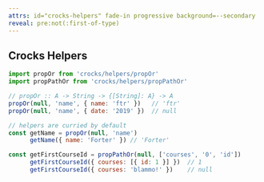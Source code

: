 ```yaml
---
attrs: id="crocks-helpers" fade-in progressive background=--secondary
reveal: pre:not(:first-of-type)
---
```

## Crocks Helpers

```js
import propOr from 'crocks/helpers/propOr'
import propPathOr from 'crocks/helpers/propPathOr'

// propOr :: A -> String -> {[String]: A} -> A
propOr(null, 'name', { name: 'ftr' })   // 'ftr'
propOr(null, 'name', { date: '2019' })  // null

// helpers are curried by default
const getName = propOr(null, 'name')
      getName({ name: 'Forter' }) // 'Forter'

const getFirstCourseId = propPathOr(null, ['courses', '0', 'id'])
      getFirstCourseId({ courses: [{ id: 1 }] })  // 1
      getFirstCourseId({ courses: 'blammo!' })    // null
```

<style>
#crocks-helpers h2 { color: var(--primary); }
#crocks-helpers pre { font-size: 70%; }
</style>
